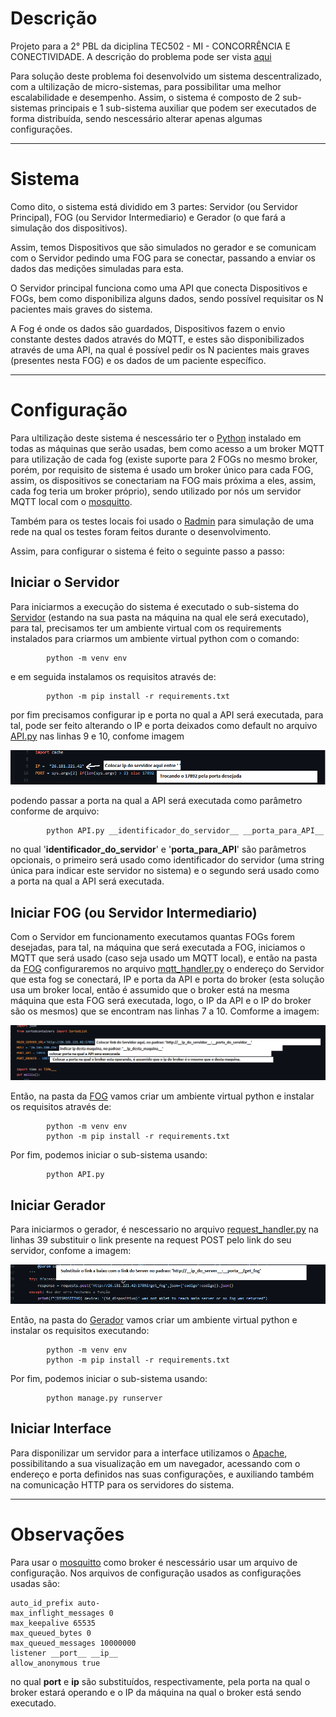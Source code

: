 # Descrição #
Projeto para a 2° PBL da diciplina TEC502 - MI - CONCORRÊNCIA E CONECTIVIDADE. A descrição do problema pode ser vista [aqui]()

Para solução deste problema foi desenvolvido um sistema descentralizado, com a ultilização de micro-sistemas, para possibilitar uma melhor escalabilidade e desempenho. Assim, o sistema é composto de 2 sub-sistemas principais e 1 sub-sistema auxiliar que podem ser executados de forma distribuída, sendo nescessário alterar apenas algumas configurações.

---

# Sistema #

Como dito, o sistema está dividido em 3 partes: Servidor (ou Servidor Principal), FOG (ou Servidor Intermediario) e Gerador (o que fará a simulação dos dispositivos).

Assim, temos Dispositivos que são simulados no gerador e se comunicam com o Servidor pedindo uma FOG para se conectar, passando a enviar os dados das medições simuladas para esta.

O Servidor principal funciona como uma API que conecta Dispositivos e FOGs, bem como disponibiliza alguns dados, sendo possível requisitar os N pacientes mais graves do sistema.

A Fog é onde os dados são guardados, Dispositivos fazem o envio constante destes dados através do MQTT, e estes são disponibilizados através de uma API, na qual é possível pedir os N pacientes mais graves (presentes nesta FOG) e os dados de um paciente específico.

---

# Configuração #

Para ultilização deste sistema é nescessário ter o [Python](https://www.python.org/) instalado em todas as máquinas que serão usadas, bem como acesso a um broker MQTT para utilização de cada fog (existe suporte para 2 FOGs no mesmo broker, porém, por requisito de sistema é usado um broker único para cada FOG, assim, os dispositivos se conectariam na FOG mais próxima a eles, assim, cada fog teria um broker próprio), sendo utilizado por nós um servidor MQTT local com o [mosquitto](https://mosquitto.org/).

Também para os testes locais foi usado o [Radmin](https://www.radmin-vpn.com/br/) para simulação de uma rede na qual os testes foram feitos durante o desenvolvimento.

Assim, para configurar o sistema é feito o seguinte passo a passo:

## Iniciar o Servidor ##

Para iniciarmos a execução do sistema é executado o sub-sistema do [Servidor](https://github.com/denielfer/pbl-conectvidade-problema2/tree/main/Server) (estando na sua pasta na máquina na qual ele será executado), para tal, precisamos ter um ambiente virtual com os requirements instalados para criarmos um ambiente virtual python com o comando:

			python -m venv env

e em seguida instalamos os requisitos através de:

			python -m pip install -r requirements.txt

por fim precisamos configurar ip e porta no qual a API será executada, para tal, pode ser feito alterando o IP e porta deixados como default no arquivo [API.py](https://github.com/denielfer/pbl-conectvidade-problema2/blob/main/Server/API.py) nas linhas 9 e 10, confome imagem

![Alt Text](imagens/server_ip_porta.png)

podendo passar a porta na qual a API será executada como parâmetro conforme de arquivo:

			python API.py __identificador_do_servidor__ __porta_para_API__


no qual '__identificador_do_servidor__' e '__porta_para_API__' são parâmetros opcionais, o primeiro será usado como identificador do servidor (uma string única para indicar este servidor no sistema) e o segundo será usado como a porta na qual a API será executada.

## Iniciar FOG (ou Servidor Intermediario) ##

Com o Servidor em funcionamento executamos quantas FOGs forem desejadas, para tal, na máquina que será executada a FOG, iniciamos o MQTT que será usado (caso seja usado um MQTT local), e então na pasta da [FOG](https://github.com/denielfer/pbl-conectvidade-problema2/tree/main/FOG) configuraremos no arquivo [mqtt_handler.py](https://github.com/denielfer/pbl-conectvidade-problema2/blob/main/FOG/mqtt_handler.py) o endereço do Servidor que esta fog se conectará, IP e porta da API e porta do broker (esta solução usa um broker local, então é assumido que o broker está na mesma máquina que esta FOG será executada, logo, o IP da API e o IP do broker são os mesmos) que se encontram nas linhas 7 a 10. Comforme a imagem:

![Alt Text](imagens/FOG.png)

Então, na pasta da [FOG](https://github.com/denielfer/pbl-conectvidade-problema2/tree/main/FOG) vamos criar um ambiente virtual python e instalar os requisitos através de:

			python -m venv env
			python -m pip install -r requirements.txt

Por fim, podemos iniciar o sub-sistema usando:

			python API.py

## Iniciar Gerador ##

Para iniciarmos o gerador, é nescessario no arquivo [request_handler.py](https://github.com/denielfer/pbl-conectvidade-problema2/blob/main/Gerador/dispositivo/request_handler.py) na linhas 39 substituir o link presente na request POST pelo link do seu servidor, confome a imagem:

![Alt Text](imagens/gerador.png)

Então, na pasta do [Gerador](https://github.com/denielfer/pbl-conectvidade-problema2/tree/main/Gerador) vamos criar um ambiente virtual python e instalar os requisitos executando:

			python -m venv env
			python -m pip install -r requirements.txt

Por fim, podemos iniciar o sub-sistema usando:

			python manage.py runserver

## Iniciar Interface ##

Para disponilizar um servidor para a interface utilizamos o [Apache](https://www.apache.org/), possibilitando a sua visualização em um navegador, acessando com o endereço e porta definidos nas suas configurações, e auxiliando também na comunicação HTTP para os servidores do sistema.

---

# Observações #

Para usar o [mosquitto](https://mosquitto.org/) como broker é nescessário usar um arquivo de configuração. Nos arquivos de configuração usados as configurações usadas são:

	auto_id_prefix auto-
	max_inflight_messages 0
	max_keepalive 65535
	max_queued_bytes 0
	max_queued_messages 10000000
	listener __port__ __ip__
	allow_anonymous true

no qual __port__ e __ip__ são substituídos, respectivamente, pela porta na qual o broker estará operando e o IP da máquina na qual o broker está sendo executado.
